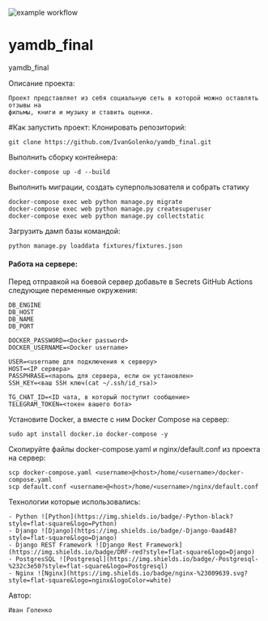 ![example workflow](https://github.com/IvanGolenko/yamdb_final/actions/workflows/yamdb_workflow.yml/badge.svg)

# yamdb_final
yamdb_final

Описание проекта:
```
Проект представляет из себя социальную сеть в которой можно оставлять отзывы на 
фильмы, книги и музыку и ставить оценки.
```

#Как запустить проект:
Клонировать репозиторий:
```
git clone https://github.com/IvanGolenko/yamdb_final.git
```

Выполнить сборку контейнера:
```
docker-compose up -d --build 
```

Выполнить миграции, создать суперпользователя и собрать статику
```
docker-compose exec web python manage.py migrate
docker-compose exec web python manage.py createsuperuser
docker-compose exec web python manage.py collectstatic
```

Загрузить дамп базы командой:
```
python manage.py loaddata fixtures/fixtures.json
```

#### Работа на сервере:

Перед отправкой на боевой сервер добавьте в Secrets GitHub Actions следующие переменные окружения:
```
DB_ENGINE
DB_HOST
DB_NAME
DB_PORT

DOCKER_PASSWORD=<Docker password>
DOCKER_USERNAME=<Docker username>

USER=<username для подключения к серверу>
HOST=<IP сервера>
PASSPHRASE=<пароль для сервера, если он установлен>
SSH_KEY=<ваш SSH ключ(cat ~/.ssh/id_rsa)>

TG_CHAT_ID=<ID чата, в который поступит сообщение>
TELEGRAM_TOKEN=<токен вашего бота>
```

Установите Docker, а вместе с ним Docker Compose на сервер:
```
sudo apt install docker.io docker-compose -y
```

Скопируйте файлы docker-compose.yaml и nginx/default.conf из проекта на сервер:
```
scp docker-compose.yaml <username>@<host>/home/<username>/docker-compose.yaml
scp default.conf <username>@<host>/home/<username>/nginx/default.conf
```

Технологии которые использовались:
```
- Python ![Python](https://img.shields.io/badge/-Python-black?style=flat-square&logo=Python)
- Django ![Django](https://img.shields.io/badge/-Django-0aad48?style=flat-square&logo=Django)
- Django REST Framework ![Django Rest Framework](https://img.shields.io/badge/DRF-red?style=flat-square&logo=Django)
- PostgresSQL ![Postgresql](https://img.shields.io/badge/-Postgresql-%232c3e50?style=flat-square&logo=Postgresql)
- Nginx ![Nginx](https://img.shields.io/badge/nginx-%23009639.svg?style=flat-square&logo=nginx&logoColor=white)
```

Автор:
```
Иван Голенко
```